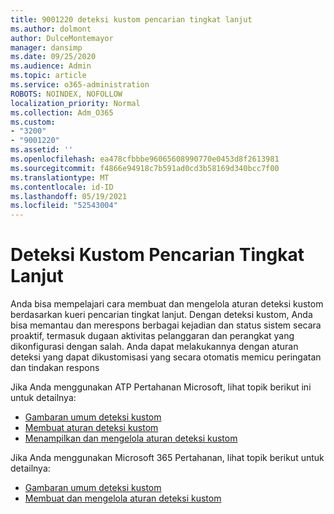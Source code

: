```yaml
---
title: 9001220 deteksi kustom pencarian tingkat lanjut
ms.author: dolmont
author: DulceMontemayor
manager: dansimp
ms.date: 09/25/2020
ms.audience: Admin
ms.topic: article
ms.service: o365-administration
ROBOTS: NOINDEX, NOFOLLOW
localization_priority: Normal
ms.collection: Adm_O365
ms.custom:
- "3200"
- "9001220"
ms.assetid: ''
ms.openlocfilehash: ea478cfbbbe96065608990770e0453d8f2613981
ms.sourcegitcommit: f4866e94918c7b591ad0cd3b58169d340bcc7f00
ms.translationtype: MT
ms.contentlocale: id-ID
ms.lasthandoff: 05/19/2021
ms.locfileid: "52543004"
---
```

# <a name="advanced-hunting-custom-detections"></a>Deteksi Kustom Pencarian Tingkat Lanjut

Anda bisa mempelajari cara membuat dan mengelola aturan deteksi kustom berdasarkan kueri pencarian tingkat lanjut. Dengan deteksi kustom, Anda bisa memantau dan merespons berbagai kejadian dan status sistem secara proaktif, termasuk dugaan aktivitas pelanggaran dan perangkat yang dikonfigurasi dengan salah. Anda dapat melakukannya dengan aturan deteksi yang dapat dikustomisasi yang secara otomatis memicu peringatan dan tindakan respons
  
Jika Anda menggunakan ATP Pertahanan Microsoft, lihat topik berikut ini untuk detailnya: 
- [Gambaran umum deteksi kustom](/windows/security/threat-protection/microsoft-defender-atp/overview-custom-detections)
- [Membuat aturan deteksi kustom](/windows/security/threat-protection/microsoft-defender-atp/custom-detection-rules)
- [Menampilkan dan mengelola aturan deteksi kustom](/windows/security/threat-protection/microsoft-defender-atp/custom-detections-manage)

Jika Anda menggunakan Microsoft 365 Pertahanan, lihat topik berikut untuk detailnya: 
- [Gambaran umum deteksi kustom](/microsoft-365/security/mtp/custom-detections-overview)
- [Membuat dan mengelola aturan deteksi kustom](/microsoft-365/security/mtp/custom-detection-rules)
